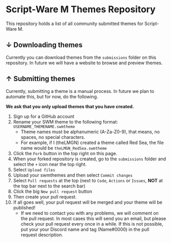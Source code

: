 # Script-Ware M Themes Repository
This repository holds a list of all community submitted themes for Script-Ware M.

## ↓ Downloading themes

Currently you can download themes from the `submissions` folder on this repository. In future we will have a website to browse and preview themes.

## ↑ Submitting themes

Currently, submitting a theme is a manual process. In future we plan to automate this, but for now, do the following.

**We ask that you only upload themes that you have created.**

1. Sign up for a GitHub account
2. Rename your SWM theme to the following format: `USERNAME_THEMENAME.swmtheme`
    - Theme names must be alphanumeric (A-Za-Z0-9), that means, no spaces, no special characters.
    - For example, if I (theLMGN) created a theme called Red Sea, the file name would be `theLMGN_RedSea.swmtheme`
4. Click the `Fork` button in the top right on this page.
5. When your forked repository is created, go to the `submissions` folder and select the `+` icon near the top right.
6. Select `Upload files`
7. Upload your swmthemes and then select `Commit changes`
8. Select `Pull requests` at the top (next to `Code`, `Actions` or `Issues`, **NOT** at the top bar next to the search bar)
9. Click the big `New pull request` button
10. Then create your pull request.
11. If all goes well, your pull request will be merged and your theme will be published!
     - If we need to contact you with any problems, we will comment on the pull request. In most cases this will send you an email, but please check your pull request every once in a while. If this is not possible, put your your Discord name and tag (Name#0000) in the pull request description.
